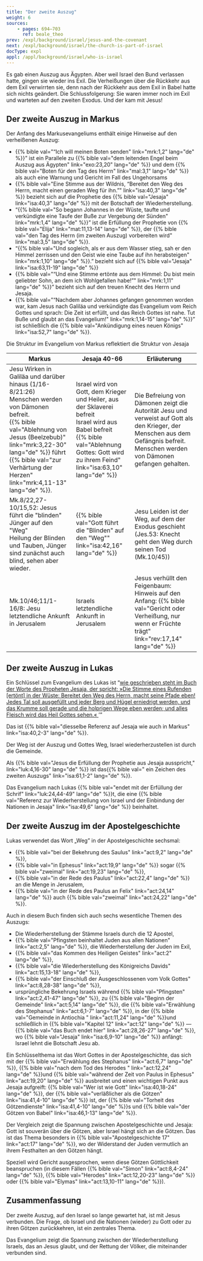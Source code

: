 ```yaml
---
title: "Der zweite Auszug"
weight: 6
sources:
    - pages: 694–703
      ref: beale_theo
prev: /expl/background/israel/jesus-and-the-covenant
next: /expl/background/israel/the-church-is-part-of-israel
docType: expl
appl: /appl/background/israel/who-is-israel
---
```


Es gab einen Auszug aus Ägypten. Aber weil Israel den Bund verlassen hatte, gingen sie wieder ins Exil. Die Verheißungen über die Rückkehr aus dem Exil verwirrten sie, denn nach der Rückkehr aus dem Exil in Babel hatte sich nichts geändert. Die Schlussfolgerung: Sie waren immer noch im Exil und warteten auf den zweiten Exodus. Und der kam mit Jesus!

## Der zweite Auszug in Markus

<a name="f526"></a>
Der Anfang des Markusevangeliums enthält einige Hinweise auf den verheißenen Auszug:

- {{% bible val="“Ich will meinen Boten senden" link="mrk:1,2" lang="de" %}}” ist ein Parallele zu {{% bible val="dem leitenden Engel beim Auszug aus Ägypten" link="exo:23,20" lang="de" %}} und dem {{% bible val="Boten für den Tag des Herrn" link="mal:3,1" lang="de" %}} als auch eine Warnung und Gericht im Fall des Ungehorsams
- {{% bible val="Eine Stimme aus der Wildnis, “Bereitet den Weg des Herrn, macht einen geraden Weg für ihn.”" link="isa:40,3" lang="de" %}} bezieht sich auf die Prophetie des {{% bible val="Jesaja" link="isa:40,3" lang="de" %}} mit der Botschaft der Wiederherstellung.
- “{{% bible val="So begann Johannes in der Wüste, taufte und verkündigte eine Taufe der Buße zur Vergebung der Sünden" link="mrk:1,4" lang="de" %}}” ist die Erfüllung der Prophetie von {{% bible val="Elija" link="mat:11,13-14" lang="de" %}}, der {{% bible val="den Tag des Herrn (im zweiten Auszug) vorbereiten wird" link="mal:3,5" lang="de" %}}.
- “{{% bible val="Und sogleich, als er aus dem Wasser stieg, sah er den Himmel zerrissen und den Geist wie eine Taube auf ihn herabsteigen" link="mrk:1,10" lang="de" %}}.” bezieht sich auf {{% bible val="Jesaja" link="isa:63,11-19" lang="de" %}}
- {{% bible val="“Und eine Stimme ertönte aus dem Himmel: Du bist mein geliebter Sohn, an dem ich Wohlgefallen habe!”" link="mrk:1,11" lang="de" %}}” bezieht sich auf den treuen Knecht des Herrn und Jesaja.
- {{% bible val="“Nachdem aber Johannes gefangen genommen worden war, kam Jesus nach Galiläa und verkündigte das Evangelium vom Reich Gottes und sprach: Die Zeit ist erfüllt, und das Reich Gottes ist nahe. Tut Buße und glaubt an das Evangelium!" link="mrk:1,14-15" lang="de" %}}” ist schließlich die {{% bible val="Ankündigung eines neuen Königs" link="isa:52,7" lang="de" %}}.

<p>Die Struktur im Evangelium von Markus reflektiert die Struktur von Jesaja</p>

| Markus | Jesaja 40-66 | Erläuterung |
|--------|--------------|-------------|
| Jesu Wirken in Galiläa und darüber hinaus (1/16-8/21:26) </br> Menschen werden von Dämonen befreit. </br> {{% bible val="Ablehnung von Jesus (Beelzebub)" link="mrk:3,22-30" lang="de" %}} führt {{% bible val="zur Verhärtung der Herzen" link="mrk:4,11-13" lang="de" %}}. | Israel wird von Gott, dem Krieger und Heiler, aus der Sklaverei befreit</br> Israel wird aus Babel befreit</br> {{% bible val="Ablehnung Gottes: Gott wird zu ihrem Feind" link="isa:63,10" lang="de" %}} | Die Befreiung von Dämonen zeigt die Autorität Jesu und verweist auf Gott als den Krieger, der Menschen aus dem Gefängnis befreit.</br> Menschen werden von Dämonen gefangen gehalten. |
| Mk.8/22,27-10/15,52: Jesus führt die "blinden" Jünger auf den "Weg" </br> Heilung der Blinden und Tauben, Jünger sind zunächst auch blind, sehen aber wieder. | {{% bible val="Gott führt die \"Blinden\" auf den \"Weg\"" link="isa:42,16" lang="de" %}} | Jesu Leiden ist der Weg, auf dem der Exodus geschieht (Jes.53: Knecht geht den Weg durch seinen Tod (Mk.10/45)) |
| Mk.10/46;11/1-16/8: Jesu letztendliche Ankunft in Jerusalem | Israels letztendliche Ankunft in Jerusalem | Jesus verhüllt den Feigenbaum: Hinweis auf den Anfang: {{% bible val="Gericht oder Verheißung, nur wenn er Früchte trägt" link="rev:17,14" lang="de" %}} |

## Der zweite Auszug in Lukas

<a name="f2e1"></a>
Ein Schlüssel zum Evangelium des Lukas ist “[wie geschrieben steht im Buch der Worte des Propheten Jesaja, der spricht: »Die Stimme eines Rufenden [ertönt] in der Wüste: Bereitet den Weg des Herrn, macht seine Pfade eben! Jedes Tal soll ausgefüllt und jeder Berg und Hügel erniedrigt werden, und das Krumme soll gerade und die holprigen Wege eben werden; und alles Fleisch wird das Heil Gottes sehen.« ](https://www.bibleserver.com/SLT/Lukas3%2C4-6)’”

Das ist {{% bible val="diesselbe Referenz auf Jesaja wie auch in Markus" link="isa:40,2-3" lang="de" %}}.

Der Weg ist der Auszug und Gottes Weg, Israel wiederherzustellen ist durch die Gemeinde.

Als {{% bible val="Jesus die Erfüllung der Prophetie aus Jesaja ausspricht," link="luk:4,16-30" lang="de" %}} ist das{{% bible val=" ein Zeichen des zweiten Auszugs" link="isa:61,1-2" lang="de" %}}.

Das Evangelium nach Lukas {{% bible val="endet mit der Erfüllung der Schrif" link="luk:24,44-49" lang="de" %}}t, die eine {{% bible val="Referenz zur Wiederherstellung von Israel und der Einbindung der Nationen in Jesaja" link="isa:49,6" lang="de" %}} beinhaltet.

## Der zweite Auszug im der Apostelgeschichte

<a name="b683"></a>
Lukas verwendet das Wort „Weg” in der Apostelgeschichte sechsmal:

- {{% bible val="bei der Bekehrung des Saulus" link="act:9,2" lang="de" %}},
- {{% bible val="in Ephesus" link="act:19,9" lang="de" %}} sogar {{% bible val="zweimal" link="act:19,23" lang="de" %}},
- {{% bible val="in der Rede des Paulus" link="act:22,4" lang="de" %}} an die Menge in Jerusalem,
- {{% bible val="in der Rede des Paulus an Felix" link="act:24,14" lang="de" %}} auch {{% bible val="zweimal" link="act:24,22" lang="de" %}}.

Auch in diesem Buch finden sich auch sechs wesentliche Themen des Auszugs:

- Die Wiederherstellung der Stämme Israels durch die 12 Apostel,
- {{% bible val="Pfingsten beinhaltet Juden aus allen Nationen" link="act:2,5" lang="de" %}}, die Wiederherstellung der Juden im Exil,
- {{% bible val="das Kommen des Heiligen Geistes" link="act:2" lang="de" %}},
- {{% bible val="die Wiederherstellung des Königreichs Davids" link="act:15,13-18" lang="de" %}},
- {{% bible val="der Einschluß der Ausgeschlossenen vom Volk Gottes" link="act:8,28-38" lang="de" %}},
- ursprüngliche Bekehrung Israels während {{% bible val="Pfingsten" link="act:2,41-47" lang="de" %}}, zu {{% bible val="Beginn der Gemeinde" link="act:5,14" lang="de" %}}, die {{% bible val="Erwählung des Stephanus" link="act:6,1-7" lang="de" %}}, in der {{% bible val="Gemeinde in Antiochia " link="act:11,24" lang="de" %}}und schließlich in {{% bible val="Kapitel 12" link="act:12" lang="de" %}} — {{% bible val="das Buch endet hier" link="act:28,26-27" lang="de" %}}, wo {{% bible val="Jesaja" link="isa:6,9-10" lang="de" %}} anfängt: Israel lehnt die Botschaft Jesu ab.

Ein Schlüsselthema ist das Wort Gottes in der Apostelgeschichte, das sich mit der {{% bible val="Erwählung des Stephanus" link="act:6,7" lang="de" %}}, {{% bible val="nach dem Tod des Herodes " link="act:12,24" lang="de" %}}und {{% bible val="während der Zeit von Paulus in Ephesus" link="act:19,20" lang="de" %}} ausbreitet und einen wichtigen Punkt aus Jesaja aufgreift: {{% bible val="Wer ist wie Gott" link="isa:40,18-24" lang="de" %}}, der {{% bible val="verläßlicher als die Götzen" link="isa:41,4-10" lang="de" %}} ist, der {{% bible val="Torheit des Götzendienste" link="isa:41,4-10" lang="de" %}}s und {{% bible val="der Götzen von Babel" link="isa:46,1-13" lang="de" %}}.

Der Vergleich zeigt die Spannung zwischen Apostelgeschichte und Jesaja: Gott ist souverän über die Götzen, aber Israel hängt sich an die Götzen. Das ist das Thema besonders in {{% bible val="Apostelgeschichte 17" link="act:17" lang="de" %}}, wo der Widerstand der Juden vermutlich an ihrem Festhalten an den Götzen hängt.

Speziell wird Gericht ausgesprochen, wenn diese Götzen Göttlichkeit beanspruchen (in diesem Fällen {{% bible val="Simon" link="act:8,4-24" lang="de" %}}, {{% bible val="Herodes" link="act:12,20-23" lang="de" %}} oder {{% bible val="Elymas" link="act:13,10-11" lang="de" %}}).

## Zusammenfassung

<a name="135c"></a>
Der zweite Auszug, auf den Israel so lange gewartet hat, ist mit Jesus verbunden. Die Frage, ob Israel und die Nationen (wieder) zu Gott oder zu ihren Götzen zurückkehren, ist ein zentrales Thema.

Das Evangelium zeigt die Spannung zwischen der Wiederherstellung Israels, das an Jesus glaubt, und der Rettung der Völker, die miteinander verbunden sind.
